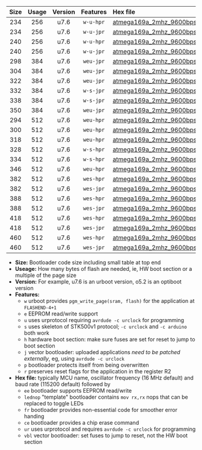 |Size|Usage|Version|Features|Hex file|
|:-:|:-:|:-:|:-:|:--|
|234|256|u7.6|`w-u-hpr`|[atmega169a_2mhz_9600bps_ur.hex](https://raw.githubusercontent.com/stefanrueger/urboot/main//atmega169a_2mhz_9600bps_ur.hex)|
|234|256|u7.6|`w-u-jpr`|[atmega169a_2mhz_9600bps_ur_vbl.hex](https://raw.githubusercontent.com/stefanrueger/urboot/main//atmega169a_2mhz_9600bps_ur_vbl.hex)|
|240|256|u7.6|`w-u-hpr`|[atmega169a_2mhz_9600bps_lednop_ur.hex](https://raw.githubusercontent.com/stefanrueger/urboot/main//atmega169a_2mhz_9600bps_lednop_ur.hex)|
|240|256|u7.6|`w-u-jpr`|[atmega169a_2mhz_9600bps_lednop_ur_vbl.hex](https://raw.githubusercontent.com/stefanrueger/urboot/main//atmega169a_2mhz_9600bps_lednop_ur_vbl.hex)|
|298|384|u7.6|`weu-jpr`|[atmega169a_2mhz_9600bps_ee_ur_vbl.hex](https://raw.githubusercontent.com/stefanrueger/urboot/main//atmega169a_2mhz_9600bps_ee_ur_vbl.hex)|
|304|384|u7.6|`weu-jpr`|[atmega169a_2mhz_9600bps_ee_lednop_ur_vbl.hex](https://raw.githubusercontent.com/stefanrueger/urboot/main//atmega169a_2mhz_9600bps_ee_lednop_ur_vbl.hex)|
|322|384|u7.6|`weu-jpr`|[atmega169a_2mhz_9600bps_ee_lednop_fr_ur_vbl.hex](https://raw.githubusercontent.com/stefanrueger/urboot/main//atmega169a_2mhz_9600bps_ee_lednop_fr_ur_vbl.hex)|
|332|384|u7.6|`w-s-jpr`|[atmega169a_2mhz_9600bps_vbl.hex](https://raw.githubusercontent.com/stefanrueger/urboot/main//atmega169a_2mhz_9600bps_vbl.hex)|
|338|384|u7.6|`w-s-jpr`|[atmega169a_2mhz_9600bps_lednop_vbl.hex](https://raw.githubusercontent.com/stefanrueger/urboot/main//atmega169a_2mhz_9600bps_lednop_vbl.hex)|
|350|384|u7.6|`weu-jpr`|[atmega169a_2mhz_9600bps_ee_lednop_fr_ce_ur_vbl.hex](https://raw.githubusercontent.com/stefanrueger/urboot/main//atmega169a_2mhz_9600bps_ee_lednop_fr_ce_ur_vbl.hex)|
|294|512|u7.6|`weu-hpr`|[atmega169a_2mhz_9600bps_ee_ur.hex](https://raw.githubusercontent.com/stefanrueger/urboot/main//atmega169a_2mhz_9600bps_ee_ur.hex)|
|300|512|u7.6|`weu-hpr`|[atmega169a_2mhz_9600bps_ee_lednop_ur.hex](https://raw.githubusercontent.com/stefanrueger/urboot/main//atmega169a_2mhz_9600bps_ee_lednop_ur.hex)|
|318|512|u7.6|`weu-hpr`|[atmega169a_2mhz_9600bps_ee_lednop_fr_ur.hex](https://raw.githubusercontent.com/stefanrueger/urboot/main//atmega169a_2mhz_9600bps_ee_lednop_fr_ur.hex)|
|328|512|u7.6|`w-s-hpr`|[atmega169a_2mhz_9600bps.hex](https://raw.githubusercontent.com/stefanrueger/urboot/main//atmega169a_2mhz_9600bps.hex)|
|334|512|u7.6|`w-s-hpr`|[atmega169a_2mhz_9600bps_lednop.hex](https://raw.githubusercontent.com/stefanrueger/urboot/main//atmega169a_2mhz_9600bps_lednop.hex)|
|346|512|u7.6|`weu-hpr`|[atmega169a_2mhz_9600bps_ee_lednop_fr_ce_ur.hex](https://raw.githubusercontent.com/stefanrueger/urboot/main//atmega169a_2mhz_9600bps_ee_lednop_fr_ce_ur.hex)|
|382|512|u7.6|`wes-hpr`|[atmega169a_2mhz_9600bps_ee.hex](https://raw.githubusercontent.com/stefanrueger/urboot/main//atmega169a_2mhz_9600bps_ee.hex)|
|382|512|u7.6|`wes-jpr`|[atmega169a_2mhz_9600bps_ee_vbl.hex](https://raw.githubusercontent.com/stefanrueger/urboot/main//atmega169a_2mhz_9600bps_ee_vbl.hex)|
|388|512|u7.6|`wes-hpr`|[atmega169a_2mhz_9600bps_ee_lednop.hex](https://raw.githubusercontent.com/stefanrueger/urboot/main//atmega169a_2mhz_9600bps_ee_lednop.hex)|
|388|512|u7.6|`wes-jpr`|[atmega169a_2mhz_9600bps_ee_lednop_vbl.hex](https://raw.githubusercontent.com/stefanrueger/urboot/main//atmega169a_2mhz_9600bps_ee_lednop_vbl.hex)|
|418|512|u7.6|`wes-hpr`|[atmega169a_2mhz_9600bps_ee_lednop_fr.hex](https://raw.githubusercontent.com/stefanrueger/urboot/main//atmega169a_2mhz_9600bps_ee_lednop_fr.hex)|
|418|512|u7.6|`wes-jpr`|[atmega169a_2mhz_9600bps_ee_lednop_fr_vbl.hex](https://raw.githubusercontent.com/stefanrueger/urboot/main//atmega169a_2mhz_9600bps_ee_lednop_fr_vbl.hex)|
|460|512|u7.6|`wes-hpr`|[atmega169a_2mhz_9600bps_ee_lednop_fr_ce.hex](https://raw.githubusercontent.com/stefanrueger/urboot/main//atmega169a_2mhz_9600bps_ee_lednop_fr_ce.hex)|
|460|512|u7.6|`wes-jpr`|[atmega169a_2mhz_9600bps_ee_lednop_fr_ce_vbl.hex](https://raw.githubusercontent.com/stefanrueger/urboot/main//atmega169a_2mhz_9600bps_ee_lednop_fr_ce_vbl.hex)|

- **Size:** Bootloader code size including small table at top end
- **Useage:** How many bytes of flash are needed, ie, HW boot section or a multiple of the page size
- **Version:** For example, u7.6 is an urboot version, o5.2 is an optiboot version
- **Features:**
  + `w` urboot provides `pgm_write_page(sram, flash)` for the application at `FLASHEND-4+1`
  + `e` EEPROM read/write support
  + `u` uses urprotocol requiring `avrdude -c urclock` for programming
  + `s` uses skeleton of STK500v1 protocol; `-c urclock` and `-c arduino` both work
  + `h` hardware boot section: make sure fuses are set for reset to jump to boot section
  + `j` vector bootloader: uploaded applications *need to be patched externally*, eg, using `avrdude -c urclock`
  + `p` bootloader protects itself from being overwritten
  + `r` preserves reset flags for the application in the register R2
- **Hex file:** typically MCU name, oscillator frequency (16 MHz default) and baud rate (115200 default) followed by
  + `ee` bootloader supports EEPROM read/write
  + `lednop` "template" bootloader contains `mov rx,rx` nops that can be replaced to toggle LEDs
  + `fr` bootloader provides non-essential code for smoother error handing
  + `ce` bootloader provides a chip erase command
  + `ur` uses urprotocol and requires `avrdude -c urclock` for programming
  + `vbl` vector bootloader: set fuses to jump to reset, not the HW boot section
